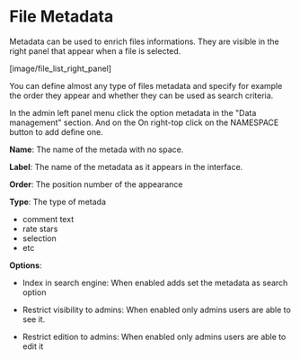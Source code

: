 # File Metadata

Metadata can be used to enrich files informations. They are visible in the right panel that appear when a file is selected. 

[image/file_list_right_panel]


You can define almost any type of files metadata and specify for example the order they appear and whether they can be used as search criteria.

In the admin left panel menu click the option metadata in the "Data management" section. And on the On right-top click on the NAMESPACE button to add define one.


**Name**: The name of the metada with no space.

**Label**: The name of the metadata as it appears in the interface.

**Order**: The position number of the appearance

**Type**:  The type of metada

 * comment text
 * rate stars
 * selection
 * etc

**Options**:

 * Index in search engine: When enabled adds set the metadata as search option
 
 * Restrict visibility to admins: When enabled only admins users are able to see it.

 * Restrict edition to admins: When enabled only admins users are able to edit it
